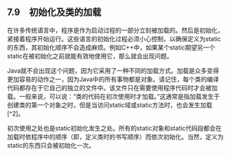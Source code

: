 ## 7.9　初始化及类的加载

在许多传统语言中，程序是作为启动过程的一部分立刻被加载的。然后是初始化，紧接着程序开始运行。这些语言的初始化过程必须小心控制，以确保定义为static的东西，其初始化顺序不会造成麻烦。例如C++中，如果某个static期望另一个static在被初始化之前就能有效地使用它，那么就会出现问题。

Java就不会出现这个问题，因为它采用了一种不同的加载方式。加载是众多变得更加容易的动作之一，因为Java中的所有事物都是对象。请记住，每个类的编译代码都存在于它自己的独立的文件中。该文件只在需要使用程序代码时才会被加载。一般来说，可以说：“类的代码在初次使用时才加载。”这通常是指加载发生于创建类的第一个对象之时，但是当访问static域或static方法时，也会发生加载[^2]。

初次使用之处也是static初始化发生之处。所有的static对象和static代码段都会在加载时依程序中的顺序（即，定义类时的书写顺序）而依次初始化。当然，定义为static的东西只会被初始化一次。